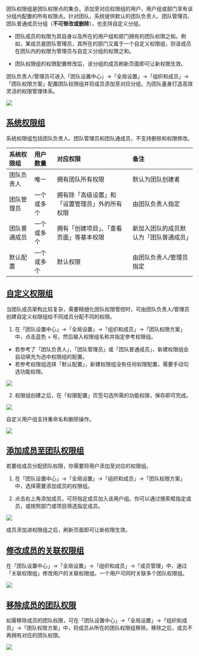 团队权限组是团队权限点的集合。添加至对应权限组的用户、用户组或部门享有该分组内配置的所有权限点。针对团队，系统提供默认的团队负责人、团队管理员、团队普通成员分组（**不可修改或删除**），也支持自定义分组。

-   团队成员的权限为其自身以及所在的用户组和部门拥有的团队权限之和。例如，某成员是团队管理员，其所在的部门又属于一个自定义权限组，则该成员在团队内的权限为管理员与自定义分组的权限之和。

-   团队权限组的权限配置修改后，该分组的成员刷新页面即可让新权限生效。


团队负责人/管理员可进入「团队设置中心」->「全局设置」->「组织和成员」->「团队权限方案」配置团队权限组并将成员添加至对应分组，为团队量身打造高效灵活的权限管理体系。

![](https://help-assets.codehub.cn/enterprise/20220908111134.png)

## [系统权限组](#system-group)

系统权限组包括团队负责人、团队管理员和团队通成员，不支持删除和权限修改。


|系统权限组 |用户数量| 对应权限 | 备注|
|:------------ | :------------- | :------------- |:------------- |
| 团队负责人 |唯一| 拥有团队所有权限 |默认为团队创建者|
团队管理员 |一个或多个| 拥有除「高级设置」和「设置管理员」外的所有权限|由团队负责人指定|
团队普通成员 | 一个或多个|拥有「创建项目」、「查看页面」等基本权限|新加入团队的成员默认为「团队普通成员」|
默认配置 | 一个或多个|默认权限|由团队负责人/管理员指定|


## [自定义权限组](#custom-group)

当团队成员架构比较复杂，需要精细化团队权限管控时，可由团队负责人/管理员创建自定义权限组给不同成员分配不同的权限。

1.  在「团队设置中心」->「全局设置」->「组织和成员」->「团队权限方案」中，点击蓝色 + 号，然后输入权限组名称并指定参考权限组。

-   若参考了「团队负责人」、「团队管理员」或「团队普通成员」，新建权限组会自动填充为选中权限组的配置。
-   若参考权限组选择「默认配置」，新建权限组没有任何权限配置，需要手动勾选功能权限。

![](https://help-assets.codehub.cn/enterprise/20220630115654.png)

2.  权限组创建之后，在「权限配置」页签勾选所需的功能权限，保存即可完成。

![](https://help-assets.codehub.cn/enterprise/20220630120331.png)


自定义用户组支持重命名和删除操作。

![](https://help-assets.codehub.cn/enterprise/20220630115948.png)
## [添加成员至团队权限组](#add-member)

若要给成员分配团队权限，你需要将用户添加至对应的权限组。


1.  在「团队设置中心」->「全局设置」->「组织和成员」->「团队权限方案」中，选择需要添加成员的权限组。

2.  点击右上角添加成员，可将指定成员加入该用户组。你可以通过搜索框指定成员，或按照部门或项目筛选指定成员。

![](https://help-assets.codehub.cn/enterprise/20220630120441.png)

成员添加进权限组之后，刷新页面即可让新权限生效。


## [修改成员的关联权限组](#modify-group)

在「团队设置中心」->「全局设置」->「组织和成员」->「成员管理」中，通过「关联权限组」修改用户的关联权限组。一个用户可同时关联多个团队权限组。

![](https://help-assets.codehub.cn/enterprise/20220630120659.png)

## [移除成员的团队权限](#remove-group)

如需移除成员的团队权限，可在「团队设置中心」->「全局设置」->「组织和成员」->「团队权限方案」中，将成员从所在的团队权限组移除。移除之后，成员不再拥有对应的团队权限。

![](https://help-assets.codehub.cn/enterprise/20220630120530.png)


